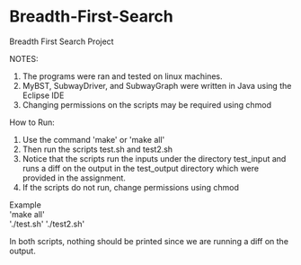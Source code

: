 # Breadth-First-Search
Breadth First Search Project

NOTES: 
1. The programs were ran and tested on linux machines.
2. MyBST, SubwayDriver, and SubwayGraph were written in Java using the Eclipse IDE
3. Changing permissions on the scripts may be required using chmod

How to Run:
1. Use the command 'make' or 'make all'
2. Then run the scripts test.sh and test2.sh
3. Notice that the scripts run the inputs under the directory test_input and runs a diff on the output in the test_output directory which      were provided in the assignment.
4. If the scripts do not run, change permissions using chmod

Example                                                                                                             
'make all'                                                                                                     
'./test.sh'
'./test2.sh'

In both scripts, nothing should be printed since we are running a diff on the output.
